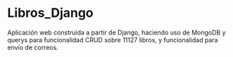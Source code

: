 # Libros_Django

Aplicación web construida a partir de Django, haciendo uso de MongoDB y querys para funcionalidad CRUD sobre 11127 libros, y funcionalidad para envío de correos.
